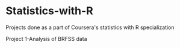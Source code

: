 # Statistics-with-R
Projects done as a part of Coursera's statistics with R specialization


Project 1-Analysis of BRFSS data
